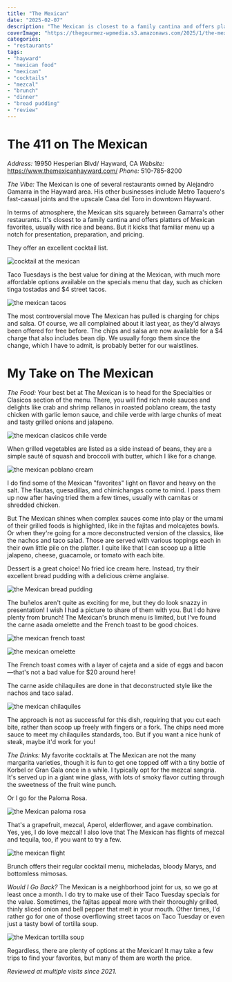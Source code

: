 ```yaml
---
title: "The Mexican"
date: "2025-02-07"
description: "The Mexican is closest to a family cantina and offers platters of Mexican favorites, usually with rice and beans. But it kicks that familiar menu up a notch in terms of presentation, preparation, and pricing. And they offer an excellent cocktail list"
coverImage: "https://thegourmez-wpmedia.s3.amazonaws.com/2025/1/the-mexican+(3).jpg"
categories:
- "restaurants"
tags:
- "hayward"
- "mexican food"
- "mexican"
- "cocktails"
- "mezcal"
- "brunch"
- "dinner"
- "bread pudding"
- "review"
---
```


# The 411 on The Mexican

*Address:* 19950 Hesperian Blvd/ Hayward, CA
*Website:* <https://www.themexicanhayward.com/>
*Phone:* 510-785-8200

*The Vibe:* The Mexican is one of several restaurants owned by Alejandro Gamarra in the Hayward area. His other businesses include Metro Taquero's fast-casual joints and the upscale Casa del Toro in downtown Hayward.

In terms of atmosphere, the Mexican sits squarely between Gamarra's other restaurants. It's closest to a family cantina and offers platters of Mexican favorites, usually with rice and beans. But it kicks that familiar menu up a notch for presentation, preparation, and pricing. 

They offer an excellent cocktail list.

![cocktail at the mexican](https://thegourmez-wpmedia.s3.amazonaws.com/2025/1/the-mexican+(6).jpg)

Taco Tuesdays is the best value for dining at the Mexican, with much more affordable options available on the specials menu that day, such as chicken tinga tostadas and \$4 street tacos.

![the mexican tacos](https://thegourmez-wpmedia.s3.amazonaws.com/2025/1/the-mexican+(10).jpg)

The most controversial move The Mexican has pulled is charging for chips and salsa. Of course, we all complained about it last year, as they'd always been offered for free before. The chips and salsa are now available for a \$4 charge that also includes bean dip. We usually forgo them since the change, which I have to admit, is probably better for our waistlines.

# My Take on The Mexican

*The Food:* Your best bet at The Mexican is to head for the Specialties or Clasicos section of the menu. There, you will find rich mole sauces and delights like crab and shrimp rellanos in roasted poblano cream, the tasty chicken with garlic lemon sauce, and chile verde with large chunks of meat and tasty grilled onions and jalapeno.

![the mexican clasicos chile verde](https://thegourmez-wpmedia.s3.amazonaws.com/2025/1/the-mexican+(12).jpg)

When grilled vegetables are listed as a side instead of beans, they are a simple sauté of squash and broccoli with butter, which I like for a change.

![the mexican poblano cream](<https://thegourmez-wpmedia.s3.amazonaws.com/2025/1/the-mexican+(3).jpg>)

I do find some of the Mexican "favorites" light on flavor and heavy on the salt. The flautas, quesadillas, and chimichangas come to mind. I pass them up now after having tried them a few times, usually with carnitas or shredded chicken.

But The Mexican shines when complex sauces come into play or the umami of their grilled foods is highlighted, like in the fajitas and molcajetes bowls. Or when they're going for a more deconstructed version of the classics, like the nachos and taco salad. Those are served with various toppings each in their own little pile on the platter. I quite like that I can scoop up a little jalapeno, cheese, guacamole, or tomato with each bite.

Dessert is a great choice! No fried ice cream here. Instead, try their excellent bread pudding with a delicious crème anglaise.

![the Mexican bread pudding](https://thegourmez-wpmedia.s3.amazonaws.com/2025/1/the-mexican+(8).jpg)

The buñelos aren't quite as exciting for me, but they do look snazzy in presentation! I wish I had a picture to share of them with you. But I do have plenty from brunch! The Mexican's brunch menu is limited, but I've found the carne asada omelette and the French toast to be good choices.

![the mexican french toast](<https://thegourmez-wpmedia.s3.amazonaws.com/2025/1/the-mexican+(2).jpg>)

![the mexican omelette](<https://thegourmez-wpmedia.s3.amazonaws.com/2025/1/the-mexican+(1).jpg>)

The French toast comes with a layer of cajeta and a side of eggs and bacon—that's not a bad value for \$20 around here!

The carne aside chilaquiles are done in that deconstructed style like the nachos and taco salad.

![the mexican chilaquiles](<https://thegourmez-wpmedia.s3.amazonaws.com/2025/1/the-mexican+(5).jpg>)

The approach is not as successful for this dish, requiring that you cut each bite, rather than scoop up freely with fingers or a fork. The chips need more sauce to meet my chilaquiles standards, too. But if you want a nice hunk of steak, maybe it'd work for you!

*The Drinks:* My favorite cocktails at The Mexican are not the many margarita varieties, though it is fun to get one topped off with a tiny bottle of Korbel or Gran Gala once in a while. I typically opt for the mezcal sangria. It's served up in a giant wine glass, with lots of smoky flavor cutting through the sweetness of the fruit wine punch.

Or I go for the Paloma Rosa.

![the Mexican paloma rosa](<https://thegourmez-wpmedia.s3.amazonaws.com/2025/1/the-mexican+(13).jpg>)

That's a grapefruit, mezcal, Aperol, elderflower, and agave combination. Yes, yes, I do love mezcal! I also love that The Mexican has flights of mezcal and tequila, too, if you want to try a few.

![the mexican flight](<https://thegourmez-wpmedia.s3.amazonaws.com/2025/1/the-mexican+(11).jpg>)

Brunch offers their regular cocktail menu, micheladas, bloody Marys, and bottomless mimosas.

*Would I Go Back?* The Mexican is a neighborhood joint for us, so we go at least once a month. I do try to make use of their Taco Tuesday specials for the value. Sometimes, the fajitas appeal more with their thoroughly grilled, thinly sliced onion and bell pepper that melt in your mouth. Other times, I'd rather go for one of those overflowing street tacos on Taco Tuesday or even just a tasty bowl of tortilla soup.

![the Mexican tortilla soup](<https://thegourmez-wpmedia.s3.amazonaws.com/2025/1/the-mexican+(9).jpg>)

Regardless, there are plenty of options at the Mexican! It may take a few trips to find your favorites, but many of them are worth the price.

*Reviewed at multiple visits since 2021.*

